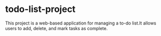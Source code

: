 # todo-list-project
This project is a web-based application for managing a to-do list.It allows users to add, delete, and mark tasks as complete. 
